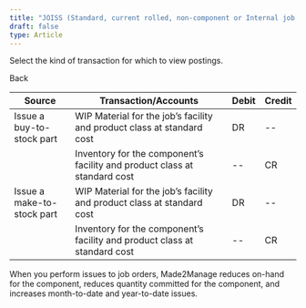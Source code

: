 ```yaml
---
title: "JOISS (Standard, current rolled, non-component or Internal job for stock)"
draft: false
type: Article
---
```


Select the kind of transaction for which to view postings. 

Back

| Source                     | Transaction/Accounts                                                      | Debit | Credit |
|----------------------------|---------------------------------------------------------------------------|-------|--------|
| Issue a buy-to-stock part  | WIP Material for the job’s facility and product class at standard cost    | DR    | --     |
|                            | Inventory for the component’s facility and product class at standard cost | --    | CR     |
| Issue a make-to-stock part | WIP Material for the job’s facility and product class at standard cost    | DR    | --     |
|                            | Inventory for the component’s facility and product class at standard cost | --    | CR     |

When you perform issues to job orders, Made2Manage reduces on-hand for the component, reduces quantity committed for the component, and increases month-to-date and year-to-date issues.